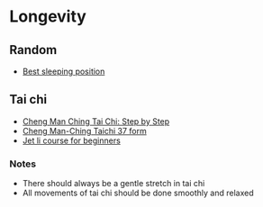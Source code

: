 # Longevity

## Random
- [Best sleeping position](https://youtu.be/5AclewFO62E)

## Tai chi
- [Cheng Man Ching Tai Chi: Step by Step](https://youtu.be/tljjjyRuUG8)
- [Cheng Man-Ching Taichi 37 form](https://www.youtube.com/watch?v=nflcfoEwuc8)
- [Jet li course for beginners](https://www.youtube.com/watch?v=wcFqdJmJuJA&list=PLxwECgT4EqeY-O7dMoyREMzeGTXxDIv4Q&index=1)

### Notes
- There should always be a gentle stretch in tai chi
- All movements of tai chi should be done smoothly and relaxed